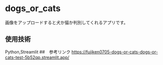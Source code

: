# dogs_or_cats
画像をアップロードすると犬か猫か判別してくれるアプリです。
## 使用技術
Python,Streamlit
##　参考リンク
https://fujiken0705-dogs-or-cats-dogs-or-cats-test-5b52qp.streamlit.app/
